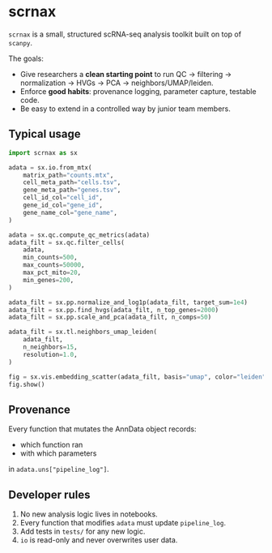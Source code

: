 # scrnax

`scrnax` is a small, structured scRNA-seq analysis toolkit built on top of `scanpy`.

The goals:
- Give researchers a **clean starting point** to run QC → filtering → normalization → HVGs → PCA → neighbors/UMAP/leiden.
- Enforce **good habits**: provenance logging, parameter capture, testable code.
- Be easy to extend in a controlled way by junior team members.

## Typical usage

```python
import scrnax as sx

adata = sx.io.from_mtx(
    matrix_path="counts.mtx",
    cell_meta_path="cells.tsv",
    gene_meta_path="genes.tsv",
    cell_id_col="cell_id",
    gene_id_col="gene_id",
    gene_name_col="gene_name",
)

adata = sx.qc.compute_qc_metrics(adata)
adata_filt = sx.qc.filter_cells(
    adata,
    min_counts=500,
    max_counts=50000,
    max_pct_mito=20,
    min_genes=200,
)

adata_filt = sx.pp.normalize_and_log1p(adata_filt, target_sum=1e4)
adata_filt = sx.pp.find_hvgs(adata_filt, n_top_genes=2000)
adata_filt = sx.pp.scale_and_pca(adata_filt, n_comps=50)

adata_filt = sx.tl.neighbors_umap_leiden(
    adata_filt,
    n_neighbors=15,
    resolution=1.0,
)

fig = sx.vis.embedding_scatter(adata_filt, basis="umap", color="leiden")
fig.show()
```

## Provenance

Every function that mutates the AnnData object records:
- which function ran
- with which parameters

in `adata.uns["pipeline_log"]`.

## Developer rules

1. No new analysis logic lives in notebooks.
2. Every function that modifies `adata` must update `pipeline_log`.
3. Add tests in `tests/` for any new logic.
4. `io` is read-only and never overwrites user data.
